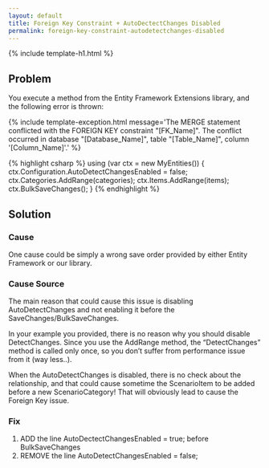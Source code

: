 ```yaml
---
layout: default
title: Foreign Key Constraint + AutoDectectChanges Disabled
permalink: foreign-key-constraint-autodetectchanges-disabled
---
```


{% include template-h1.html %}

## Problem

You execute a method from the Entity Framework Extensions library, and the following error is thrown:

{% include template-exception.html message='The MERGE statement conflicted with the FOREIGN KEY constraint "[FK_Name]". The conflict occurred in database "[Database_Name]", table "[Table_Name]", column \'[Column_Name]\'.' %}

{% highlight csharp %}
using (var ctx = new MyEntities())
{
	ctx.Configuration.AutoDetectChangesEnabled = false;
	ctx.Categories.AddRange(categories);
	ctx.Items.AddRange(items);
	ctx.BulkSaveChanges();
}
{% endhighlight %}

## Solution

### Cause

One cause could be simply a wrong save order provided by either Entity Framework or our library.

### Cause Source
The main reason that could cause this issue is disabling AutoDetectChanges and not enabling it before the SaveChanges/BulkSaveChanges.

In your example you provided, there is no reason why you should disable DetectChanges. Since you use the AddRange method, the “DetectChanges” method is called only once, so you don’t suffer from performance issue from it (way less..).

When the AutoDetectChanges is disabled, there is no check about the relationship, and that could cause sometime the ScenarioItem to be added before a new ScenarioCategory! That will obviously lead to cause the Foreign Key issue.

### Fix

1.	ADD the line AutoDectectChangesEnabled = true; before BulkSaveChanges
2.	REMOVE the line AutoDetectChangesEnabled = false;
